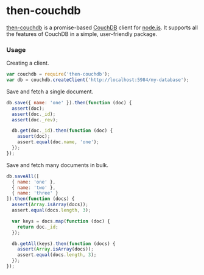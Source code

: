 then-couchdb
============

[then-couchdb](https://github.com/mjijackson/then-couchdb) is a promise-based [CouchDB](http://couchdb.apache.org) client for [node.js](http://nodejs.org). It supports all the features of CouchDB in a simple, user-friendly package.

### Usage

Creating a client.

```js
var couchdb = require('then-couchdb');
var db = couchdb.createClient('http://localhost:5984/my-database');
```

Save and fetch a single document.

```js
db.save({ name: 'one' }).then(function (doc) {
  assert(doc);
  assert(doc._id);
  assert(doc._rev);

  db.get(doc._id).then(function (doc) {
    assert(doc);
    assert.equal(doc.name, 'one');
  });
});
```

Save and fetch many documents in bulk.

```js
db.saveAll([
  { name: 'one' },
  { name: 'two' },
  { name: 'three' }
]).then(function (docs) {
  assert(Array.isArray(docs));
  assert.equal(docs.length, 3);

  var keys = docs.map(function (doc) {
    return doc._id;
  });

  db.getAll(keys).then(function (docs) {
    assert(Array.isArray(docs));
    assert.equal(docs.length, 3);
  });
});
```
